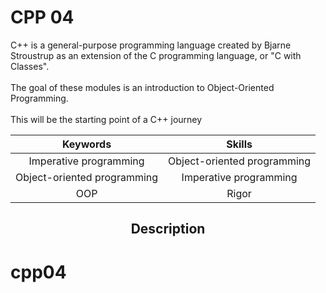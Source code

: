 # CPP 04

C++ is a general-purpose programming language created by Bjarne Stroustrup as an extension of the C programming language, or "C with Classes".
<br>
<br>
The goal of these modules is an introduction to Object-Oriented Programming.
<br>
<br>
This will be the starting point of a C++ journey

|Keywords| Skills |
|:-----:|:-------:|
| Imperative programming | Object-oriented programming |
| Object-oriented programming | Imperative programming |
| OOP | Rigor |

<h2 align="center">Description</h2>

# cpp04



